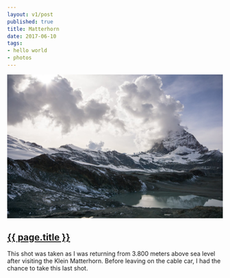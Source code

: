 ```yaml
---
layout: v1/post
published: true
title: Matterhorn
date: 2017-06-10
tags:
- hello world
- photos
---
```

<img class="center-block img-fluid lazyload" src="/assets/170610/matterhorn.jpg" />

<h2 class="article-title">
  <a href="{{ page.url | prepend: site.baseurl }}">{{ page.title }}</a>
</h2>

This shot was taken as I was returning from 3.800 meters above sea level after visiting the Klein Matterhorn. Before leaving on the cable car, I had the chance to take this last shot.